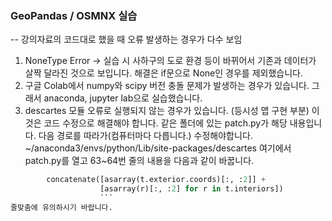 ### GeoPandas / OSMNX 실습  
  
-- 강의자료의 코드대로 했을 때 오류 발생하는 경우가 다수 보임  
1. NoneType Error -> 실습 시 사하구의 도로 환경 등이 바뀌어서 기존과 데이터가 살짝 달라진 것으로 보입니다. 해결은 if문으로 None인 경우를 제외했습니다.  
2. 구글 Colab에서 numpy와 scipy 버전 충돌 문제가 발생하는 경우가 있습니다. 그래서 anaconda, jupyter lab으로 실습했습니다.  
3. descartes 모듈 오류로 실행되지 않는 경우가 있습니다. (등시성 맵 구현 부분) 이것은 코드 수정으로 해결해야 합니다. 같은 폴더에 있는 patch.py가 해당 내용입니다.
다음 경로를 따라가(컴퓨터마다 다릅니다.) 수정해야합니다. ~/anaconda3/envs/python/Lib/site-packages/descartes 여기에서 patch.py를 열고 63~64번 줄의 내용을 다음과 같이 바꿉니다.
```python
        concatenate([asarray(t.exterior.coords)[:, :2]] +
                    [asarray(r)[:, :2] for r in t.interiors])
                    ```
줄맞춤에 유의하시기 바랍니다.
